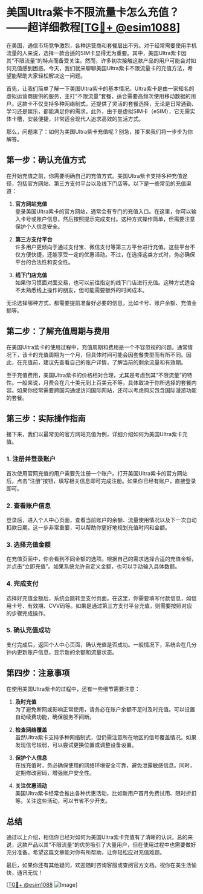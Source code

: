 # 美国Ultra紫卡不限流量卡怎么充值？——超详细教程[[TG💪+ @esim1088](https://t.me/s/esim1088)]

在美国，通信市场竞争激烈，各种运营商和套餐层出不穷。对于经常需要使用手机流量的人来说，选择一款合适的SIM卡显得尤为重要。其中，美国Ultra紫卡因其“不限流量”的特点而备受关注。然而，许多初次接触这款产品的用户可能会对如何充值感到困惑。今天，我们就来聊聊美国Ultra紫卡不限流量卡的充值方法，希望能帮助大家轻松解决这一问题。

首先，让我们简单了解一下美国Ultra紫卡的基本情况。Ultra紫卡是由一家知名的虚拟运营商提供的服务，主打“不限流量”套餐，适合需要高频次使用移动数据的用户。这款卡不仅支持多种网络制式，还提供了灵活的套餐选择，无论是日常通勤、学习还是娱乐，都能满足你的需求。此外，由于是虚拟SIM卡（eSIM），它无需实体卡槽，安装便捷，非常适合现代人追求高效的生活方式。

那么，问题来了：如何为美国Ultra紫卡充值呢？别急，接下来我们将一步步为你解答。

## 第一步：确认充值方式

在开始充值之前，你需要明确自己的充值方式。美国Ultra紫卡支持多种充值途径，包括官方网站、第三方支付平台以及线下门店等。以下是一些常见的充值渠道：

1. **官方网站充值**  
   登录美国Ultra紫卡的官方网站，通常会有专门的充值入口。在这里，你可以输入卡号或账户信息，然后按照提示完成支付。这种方式操作简单，但需要注意保护个人信息安全。

2. **第三方支付平台**  
   许多用户更倾向于通过支付宝、微信支付等第三方平台进行充值。这些平台不仅方便快捷，还能享受一定的优惠活动。不过，在选择这类方式时，务必确保平台的合法性和安全性。

3. **线下门店充值**  
   如果你习惯面对面交易，也可以前往指定的线下门店进行充值。这种方式适合不太熟悉线上操作的朋友，但可能需要额外的时间成本。

无论选择哪种方式，都需要提前准备好必要的信息，比如卡号、账户余额、充值金额等。

## 第二步：了解充值周期与费用

在美国Ultra紫卡的使用过程中，充值周期和费用是一个不容忽视的问题。通常情况下，该卡的充值周期为一个月，但具体时间可能会因套餐类型而有所不同。因此，在充值前，建议先查看自己的账户详情，了解当前的剩余流量和有效期。

至于充值费用，美国Ultra紫卡的价格相对合理，尤其是考虑到其“不限流量”的特性。一般来说，月费会在几十美元到上百美元不等，具体取决于你所选择的套餐内容。如果你经常需要跨国沟通或访问国际网站，还可以考虑购买包含国际漫游功能的套餐。

## 第三步：实际操作指南

接下来，我们以最常见的官方网站充值为例，详细介绍如何为美国Ultra紫卡充值。

### 1. 注册并登录账户

首次使用官网充值的用户需要先注册一个账户。打开美国Ultra紫卡的官方网站后，点击“注册”按钮，填写相关信息即可完成注册。如果你已经有账户，直接登录即可。

### 2. 查看账户信息

登录后，进入个人中心页面，查看当前账户的余额、流量使用情况以及下一次自动扣款日期。这一步非常重要，可以帮助你更好地规划充值时间和金额。

### 3. 选择充值金额

在充值页面中，你会看到不同金额的选项。根据自己的需求选择合适的充值金额，并点击“立即充值”。如果系统允许自定义金额，也可以手动输入具体数额。

### 4. 完成支付

选择好充值金额后，系统会跳转至支付页面。在这里，你需要填写付款信息，如信用卡号、有效期、CVV码等。如果是通过第三方支付平台充值，则需要按照对应的步骤完成操作。

### 5. 确认充值成功

支付完成后，返回个人中心页面，确认充值是否成功。一般情况下，系统会在几分钟内更新账户信息，显示新的余额和流量状态。

## 第四步：注意事项

在使用美国Ultra紫卡的过程中，还有一些细节需要注意：

1. **及时充值**  
   为了避免断网或影响正常使用，请务必在账户余额不足时及时充值。可以设置自动续费功能，确保服务不间断。

2. **检查网络覆盖**  
   虽然Ultra紫卡支持多种网络制式，但仍需注意所在地区的信号覆盖情况。如果发现信号较弱，可以尝试更换位置或调整设备设置。

3. **保护个人信息**  
   在线充值时，务必确保使用的网络环境安全可靠，避免泄露敏感信息。同时，定期修改密码，增强账户安全性。

4. **关注优惠活动**  
   美国Ultra紫卡经常会推出各种优惠活动，比如新用户首月免费试用、限时折扣等。关注这些活动，可以节省不少开支。

## 总结

通过以上介绍，相信你已经对如何为美国Ultra紫卡充值有了清晰的认识。总的来说，这款产品以其“不限流量”的优势吸引了大量用户，但在使用过程中也需要做好充分准备。希望这篇文章能对你有所帮助，让你轻松应对充值难题。

最后，如果你还有其他疑问，欢迎随时咨询客服或查阅官方文档。祝你在美生活愉快，通讯无忧！

[[TG💪+ @esim1088](https://t.me/s/esim1088) ![Image](https://i.postimg.cc/4NQfJmqS/Snipaste-2025-05-13-00-14-12.png)]
